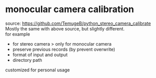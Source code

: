 <h1>monocular camera calibration</h1>

source: https://github.com/TemugeB/python_stereo_camera_calibrate  
Mostly the same with above source, but slightly different.  
for example 
- for stereo camera > only for monocular camera
- preserve previous records (by prevent overwrite)
- format of input and output
- directory path

customized for personal usage
